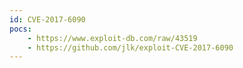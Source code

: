 ```yaml
---
id: CVE-2017-6090
pocs:
    - https://www.exploit-db.com/raw/43519
    - https://github.com/jlk/exploit-CVE-2017-6090
---
```

